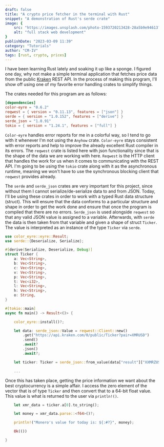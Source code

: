 ```yaml
---
draft: false
title: "A crypto price fetcher in the terminal with Rust"
snippet: "A demonstration of Rust's serde crate"
image: {
    src: "https://images.unsplash.com/photo-1593720213428-28a5b9e94613?&fit=crop&w=430&h=240",
    alt: "full stack web development"
}
publishDate: "2023-03-09 11:39"
category: "Tutorials"
author: "CM-IV"
tags: [rust, crypto, prices]
---
```


I have been learning Rust lately and soaking it up like a sponge.  I figured one day, why not make a simple terminal application that fetches price data from the public [Kraken](https://www.kraken.com/) REST API.  In the process of making this program, I'll show off using one of my favorite error handling crates to simplify things.

The crates needed for this program are as follows:

```toml
[dependencies]
color-eyre = "0.6.2"
reqwest = { version = "0.11.13", features = ["json"] }
serde = { version = "1.0.152", features = ["derive"] }
serde_json = "1.0.91"
tokio = { version = "1.24.1", features = ["full"] }

```
`Color-eyre` handles error reports for me in a colorful way, so I tend to go with it whenever I'm not using the `Anyhow` crate.  `Color-eyre` stays consistent with error reports and help to improve the already excellent Rust compiler in its errors.  The `reqwest` crate is listed here with json functionality since that is the shape of the data we are working with here.  `Reqwest` is the HTTP client that handles the work for us when it comes to communicating with the REST API.  I'm going to be using the `tokio` crate along with it as the asynchronous runtime, meaning we won't have to use the synchronous blocking client that `reqwest` provides already.

The `serde` and `serde_json` crates are very important for this project, since without them I cannot serialize/de-serialize data to and from JSON.  Today, I'll be using these crates in order to work with a typed Rust data structure (struct).  This will ensure that the data conforms to a particular structure and shape in order to get the work done and ensure that once the program is compiled that there are no errors.  `Serde_json` is used alongside `reqwest` so that any valid JSON value is assigned to a variable.  Afterwards, with `serde` the data is then taken from that variable and given a shape of struct `Ticker`.  The value is interpreted as an instance of the type `Ticker` via `serde`.

```rust
use color_eyre::eyre::Result;
use serde::{Deserialize, Serialize};

#[derive(Serialize, Deserialize, Debug)]
struct Ticker {
    a: Vec<String>,
    b: Vec<String>,
    c: Vec<String>,
    v: Vec<String>,
    p: Vec<String>,
    t: Vec<i32>,
    l: Vec<String>,
    h: Vec<String>,
    o: String,
}

#[tokio::main]
async fn main() -> Result<()> {

    color_eyre::install()?;

    let data: serde_json::Value = reqwest::Client::new()
        .get("https://api.kraken.com/0/public/Ticker?pair=XMRUSD")
        .send()
        .await?
        .json()
        .await?;

    let ticker: Ticker = serde_json::from_value(data["result"]["XXMRZUSD"].clone())?;

    ...
```

Once this has taken place, getting the price information we want about the best cryptocurrency is a simple affair.  I access the zero element of the vector that is of type `Ticker` and then convert that to a 64-bit float value.  This value is what is returned to the user via `println!()`.

```rust
    let xmr_data = ticker.a[0].to_string();

    let money = xmr_data.parse::<f64>()?;

    println!("Monero's value for today is: ${:#?}", money);

    Ok(())

}
```